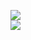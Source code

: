 [![](https://img.shields.io/badge/Made%20With-Github%20Spray-lightgrey.svg?style=for-the-badge&logo=github)](https://github.com/Annihil/github-spray#4058)  
[![](https://i.imgur.com/2DrTn0Z.gif)](https://github.com/Annihil/github-spray)